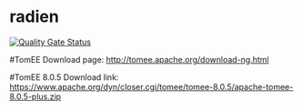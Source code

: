 # radien

[![Quality Gate Status](https://sonar.radien.io/api/project_badges/measure?project=io.radien%3Aappframe&metric=alert_status)](https://sonar.radien.io/dashboard?id=io.radien%3Aappframe)


#TomEE Download page:
http://tomee.apache.org/download-ng.html

#TomEE 8.0.5 Download link: 
https://www.apache.org/dyn/closer.cgi/tomee/tomee-8.0.5/apache-tomee-8.0.5-plus.zip
